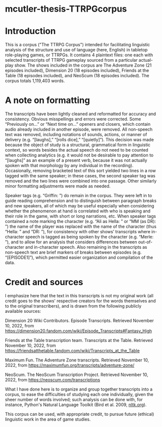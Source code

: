 # mcutler-thesis-TTRPGcorpus
 
# Introduction

This is a corpus ("The TTRPG Corpus") intended for facilitating linguistic analysis of the structure and use of language (here, English) in tabletop role-playing games, or TTRPGs. It contains 4 plaintext files: one each with selected transcripts of TTRPG gameplay sourced from a particular actual-play show. The shows included in the corpus are The Adventure Zone (21 episodes included), Dimension 20 (18 episodes included), Friends at the Table (18 episodes included), and NeoScum (18 episodes included). The corpus totals 1,119,403 words. 

# A note on formatting

The transcripts have been lightly cleaned and reformatted for accuracy and consistency. Obvious misspellings and errors were corrected. Some “Previously on…” or “Next time on…” openers and closers, which contain audio already included in another episode, were removed. All non-speech text was removed, including notations of sounds, actions, or manner of delivery (e.g. “[laughs],” “[rolls dice],” “[quietly]”). This decision was made because the object of study is a structural, grammatical form in linguistic context, so words besides the actual speech do not need to be counted when collecting analytics (e.g. it would not be desirable to pay attention to “[laughs]” as an example of a present verb, because it was not actually spoken with that morphology by any individual in the recording). Occasionally, removing bracketed text of this sort yielded two lines in a row tagged with the same speaker; in these cases, the second speaker tag was removed and the two lines were combined into one passage. Other similarly minor formatting adjustments were made as needed. 

Speaker tags (e.g. “Griffin: ”) do remain in the corpus. They were left in to guide reading comprehension and to distinguish between paragraph breaks and new speakers, all of which may be useful especially when considering whether the phenomenon at hand is correlated with who is speaking and their role in the game, with short or long narrations, etc. When speaker tags contained a note marking the character (e.g. “Ali as Hella: ” or “MM (as DR): ”) the name of the player was replaced with the name of the character (thus “Hella: ” and “DR: ”), for consistency with other shows’ transcripts where in-character speech is tagged as being spoken by the character (e.g. “Merle: ”), and to allow for an analysis that considers differences between out-of-character and in-character speech. Also remaining in the transcripts as non-speech text are brief markers of breaks between episodes (e.g. “[EPISODE1]”), which permitted easier organization and compilation of the data.

# Credit and sources

I emphasize here that the text in this transcripts is not my original work (all credit goes to the shows' respective creators for the words themselves and to the original transcribers), and is drawn from the following publicly available sources:

Dimension 20 Wiki Contributors. Episode Transcripts. Retrieved November 10, 2022, from https://dimension20.fandom.com/wiki/Episode_Transcripts#Fantasy_High

Friends at the Table transcription team. Transcripts at the Table. Retrieved November 10, 2022, from https://friendsatthetable.fandom.com/wiki/Transcripts_at_the_Table

Maximum Fun. The Adventure Zone transcripts. Retrieved November 10, 2022, from https://maximumfun.org/transcripts/adventure-zone/

NeoScum. The NeoScum Transcription Project. Retrieved November 10, 2022, from https://neoscum.com/transcriptions

What I have done here is to organize and group together transcripts into a corpus, to ease the difficulties of studying each one individually, given the sheer number of words involved; such analysis can be done with, for instance, Python's Natural Language Toolkit (Bird et al. 2009, [nltk.org](https://www.nltk.org/)). 

This corpus can be used, with appropriate credit, to pursue future (ethical) linguistic work in the area of game studies.
